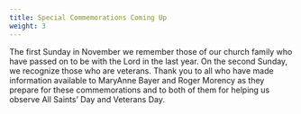 ```yaml
---
title: Special Commemorations Coming Up
weight: 3
---
```


The first Sunday in November we remember those of our church family who have passed on to be with the Lord in the last year. On the second Sunday, we recognize those who are veterans. Thank you to all who have made information available to MaryAnne Bayer and Roger Morency as they prepare for these commemorations and to both of them for helping us observe All Saints’ Day and Veterans Day.